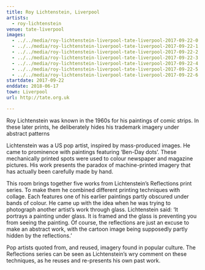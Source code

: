 ```yaml
---
title: Roy Lichtenstein, Liverpool
artists:
  - roy-lichtenstein
venue: tate-liverpool
images:
  - ../../media/roy-lichtenstein-liverpool-tate-liverpool-2017-09-22-0.webp
  - ../../media/roy-lichtenstein-liverpool-tate-liverpool-2017-09-22-1.webp
  - ../../media/roy-lichtenstein-liverpool-tate-liverpool-2017-09-22-2.webp
  - ../../media/roy-lichtenstein-liverpool-tate-liverpool-2017-09-22-3.webp
  - ../../media/roy-lichtenstein-liverpool-tate-liverpool-2017-09-22-4.webp
  - ../../media/roy-lichtenstein-liverpool-tate-liverpool-2017-09-22-5.webp
  - ../../media/roy-lichtenstein-liverpool-tate-liverpool-2017-09-22-6.webp
startdate: 2017-09-22
enddate: 2018-06-17
town: Liverpool
url: http://tate.org.uk

---
```


Roy Lichtenstein was known in the 1960s for his paintings of comic strips. In these later prints, he deliberately hides his trademark imagery under abstract patterns

Lichtenstein was a US pop artist, inspired by mass-produced images. He came to prominence with paintings featuring ‘Ben-Day dots’. These mechanically printed spots were used to colour newspaper and magazine pictures. His work presents the paradox of machine-printed imagery that has actually been carefully made by hand.

This room brings together five works from Lichtenstein’s Reflections print series. To make them he combined different printing techniques with collage. Each features one of his earlier paintings partly obscured under bands of colour. He came up with the idea when he was trying to photograph another artist’s work through glass. Lichtenstein said: ‘It portrays a painting under glass. It is framed and the glass is preventing you from seeing the painting. Of course, the reflections are just an excuse to make an abstract work, with the cartoon image being supposedly partly hidden by the reflections.’

Pop artists quoted from, and reused, imagery found in popular culture. The Reflections series can be seen as Lichtenstein’s wry comment on these techniques, as he reuses and re-presents his own past work.